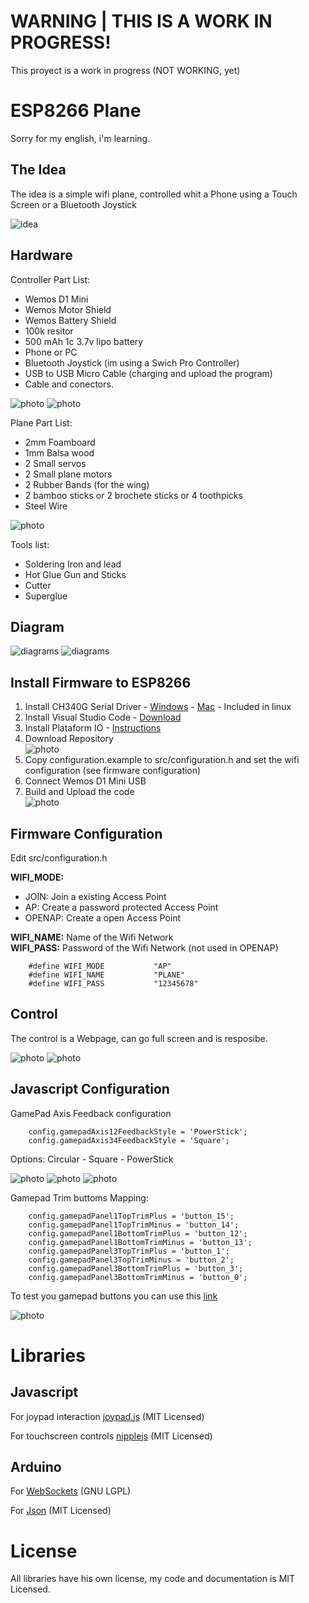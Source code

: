 # WARNING | THIS IS A WORK IN PROGRESS! 

This proyect is a work in progress (NOT WORKING, yet)

# ESP8266 Plane

Sorry for my english, i'm learning.

## The Idea

The idea is a simple wifi plane, controlled whit a Phone using a Touch Screen or a Bluetooth Joystick

![idea](doc/the_plan.png)


## Hardware

Controller Part List:

* Wemos D1 Mini
* Wemos Motor Shield
* Wemos Battery Shield
* 100k resitor
* 500 mAh 1c 3.7v lipo battery  
* Phone or PC 
* Bluetooth Joystick (im using a Swich Pro Controller)
* USB to USB Micro Cable (charging and upload the program)
* Cable and conectors.

![photo](doc/wemos_d1_mini.jpg)
![photo](doc/wemos_d1_assembled.jpg)

Plane Part List:

* 2mm Foamboard
* 1mm Balsa wood
* 2 Small servos
* 2 Small plane motors
* 2 Rubber Bands (for the wing)
* 2 bamboo sticks or 2 brochete sticks or 4 toothpicks  
* Steel Wire


![photo](doc/servo_motor.png)

Tools list:

* Soldering Iron and lead
* Hot Glue Gun and Sticks
* Cutter
* Superglue


## Diagram
![diagrams](doc/diagram_components.png)
![diagrams](doc/diagram.png)

## **Install Firmware to ESP8266**

1. Install CH340G Serial Driver - [Windows](https://www.instructables.com/id/Instalar-driver-para-CH340G/) - [Mac](https://kig.re/2014/12/31/how-to-use-arduino-nano-mini-pro-with-CH340G-on-mac-osx-yosemite.html) - Included in linux
2. Install Visual Studio Code - [Download](https://code.visualstudio.com/)
3. Install Plataform IO - [Instructions](https://platformio.org/install/ide?install=vscode)
4. Download Repository  
![photo](doc/download_repo.png)
5. Copy configuration.example to src/configuration.h and set the wifi configuration (see firmware configuration)
6. Connect Wemos D1 Mini USB
7. Build and Upload the code  
![photo](doc/plataformio_build2.png)

## Firmware Configuration

Edit src/configuration.h

**WIFI_MODE:** 
* JOIN: Join a existing Access Point
* AP: Create a password protected Access Point
* OPENAP: Create a open Access Point

**WIFI_NAME:** Name of the Wifi Network  
**WIFI_PASS:** Password of the Wifi Network (not used in OPENAP)

        #define WIFI_MODE           "AP"     
        #define WIFI_NAME           "PLANE"      
        #define WIFI_PASS           "12345678"  

## Control

The control is a Webpage, can go full screen and is resposibe.

![photo](doc/v001_control_horizontal.png)
![photo](doc/v001_control_vertical.png)

## Javascript Configuration

GamePad Axis Feedback configuration 

        config.gamepadAxis12FeedbackStyle = 'PowerStick';   
        config.gamepadAxis34FeedbackStyle = 'Square';           

Options: Circular - Square - PowerStick

![photo](doc/Circular.gif)
![photo](doc/Square.gif)
![photo](doc/PowerStick.gif)

Gamepad Trim buttoms Mapping:

        config.gamepadPanel1TopTrimPlus = 'button_15'; 
        config.gamepadPanel1TopTrimMinus = 'button_14';  
        config.gamepadPanel1BottomTrimPlus = 'button_12';  
        config.gamepadPanel1BottomTrimMinus = 'button_13'; 
        config.gamepadPanel3TopTrimPlus = 'button_1';  
        config.gamepadPanel3TopTrimMinus = 'button_2';  
        config.gamepadPanel3BottomTrimPlus = 'button_3'; 
        config.gamepadPanel3BottomTrimMinus = 'button_0'; 

To test you gamepad buttons you can use this [link](
https://gamepad-tester.com/)

![photo](doc/gamepadTester.png)

# Libraries 

## Javascript

For joypad interaction [joypad.js](https://github.com/ArunMichaelDsouza/joypad.js) (MIT Licensed)  

For touchscreen controls [nipplejs](https://yoannmoi.net/nipplejs/) (MIT Licensed)  

## Arduino

For [WebSockets](https://github.com/Links2004/arduinoWebSockets) (GNU LGPL)

For [Json](https://github.com/bblanchon/ArduinoJson) (MIT Licensed)


# License

All libraries have his own license, my code and documentation is MIT Licensed.

